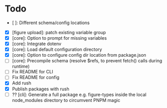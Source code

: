 # Todo

- [ ]: Different schema/config locations



- [x] [figure upload]: patch existing variable group
- [x] [core]: Option to prompt for missing variables
- [x] [core]: Integrate dotenv
- [x] [core]: Load default configuration directory 
- [x] [core]: Option to configure config dir location from package.json 
- [ ] [core]: Precompile schema (resolve $refs, to prevent fetch() calls during runtime)
- [ ] Fix README for CLI  
- [ ] Fix README for config  
- [x] Add rush  
- [x] Publish packages with rush   
- [ ] ?? [cli]: Generate a full package e.g. figure-types inside the local node_modules directory to circumvent PNPM magic
